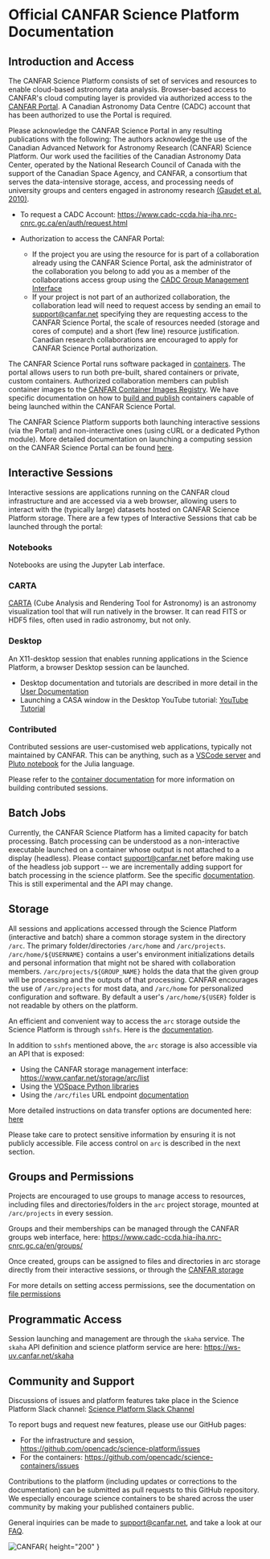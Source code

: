 # Official CANFAR Science Platform Documentation

## Introduction and Access

The CANFAR Science Platform consists of set of services and resources to enable cloud-based astronomy data analysis.  Browser-based access to CANFAR's cloud computing layer is provided via authorized access to the [CANFAR Portal](https://www.canfar.net). A Canadian Astronomy Data Centre (CADC) account that has been authorized to use the Portal is required.

Please acknowledge the CANFAR Science Portal in any resulting publications with the following: The authors acknowledge the use of the Canadian Advanced Network for Astronomy Research (CANFAR) Science Platform. Our work used the facilities of the Canadian Astronomy Data Center, operated by the National Research Council of Canada with the support of the Canadian Space Agency, and CANFAR, a consortium that serves the data-intensive storage, access, and processing needs of university groups and centers engaged in astronomy research [(Gaudet et al. 2010)](https://ui.adsabs.harvard.edu/abs/2010SPIE.7740E..1IG/abstract).

- To request a CADC Account:  https://www.cadc-ccda.hia-iha.nrc-cnrc.gc.ca/en/auth/request.html
- Authorization to access the CANFAR Portal:

    * If the project you are using the resource for is part of a collaboration already using the CANFAR Science Portal, ask the administrator of the collaboration you belong to add you as a member of the collaborations access group using the [CADC Group Management Interface](https://www.cadc-ccda.hia-iha.nrc-cnrc.gc.ca/en/groups/)
    * If your project is not part of an authorized collaboration, the collaboration lead will need to request access by sending an email to [support@canfar.net](mailto:support@canfar.net) specifying they are requesting access to the CANFAR Science Portal, the scale of resources needed (storage and cores of compute) and a short (few line) resource justification.  Canadian research collaborations are encouraged to apply for CANFAR Science Portal authorization.

The CANFAR Science Portal runs software packaged in [containers](https://www.docker.com/resources/what-container/). The portal allows users to run both pre-built, shared containers or private, custom containers. Authorized collaboration members can publish container images to the [CANFAR Container Images Registry](https://images.canfar.net).  We have specific documentation on how to [build and publish](complete/containers) containers capable of being launched within the CANFAR Science Portal.

The CANFAR Science Platform supports both launching interactive sessions (via the Portal) and non-interactive ones (using cURL or a dedicated Python module). More detailed documentation on launching a computing session on the CANFAR Science Portal can be found [here](https://canfar-scienceportal.readthedocs.io/en/latest/). 

## Interactive Sessions

Interactive sessions are applications running on the CANFAR cloud infrastructure and are accessed via a web browser, allowing users to interact with the (typically large) datasets hosted on CANFAR Science Platform storage. There are a few types of Interactive Sessions that cab be launched through the portal:

### Notebooks
Notebooks are using the Jupyter Lab interface.

### CARTA 
[CARTA](https://cartavis.org/) (Cube Analysis and Rendering Tool for Astronomy) is an astronomy visualization tool that will run natively in the browser. It can read FITS or HDF5 files, often used in radio astronomy, but not only.

### Desktop

An X11-desktop session that enables running applications in the Science Platform, a browser Desktop session can be launched.

- Desktop documentation and tutorials are described in more detail in the [User Documentation](https://canfar-scienceportal.readthedocs.io/en/latest/NewUser/LaunchDesktop.html)
- Launching a CASA window in the Desktop YouTube tutorial:  [YouTube Tutorial](https://youtu.be/GDDQ3jKbldU)

### Contributed

Contributed sessions are user-customised web applications, typically not maintained by CANFAR. This can be anything, such as a [VSCode server](https://github.com/coder/code-server) and [Pluto notebook](https://plutojl.org/) for the Julia language. 

Please refer to the [container documentation](complete/containers/) for more information on building contributed sessions.

## Batch Jobs

Currently, the CANFAR Science Platform has a limited capacity for batch processing.  Batch processing can be understood  as a non-interactive executable launched on a container whose output is not attached to a display (headless). Please contact [support@canfar.net](mailto:support@canfar.net) before making use of the headless job support -- we are incrementally adding support for batch processing in the science platform. See the specific [documentation](complete/headless/). This is still experimental and the API may change.

## Storage

All sessions and applications accessed through the Science Platform (interactive and batch) share a common storage system in the directory `/arc`. The primary folder/directories `/arc/home` and `/arc/projects`.  `/arc/home/${USERNAME}` contains a user's environment initializations details and personal information that might not be shared with collaboration members. `/arc/projects/${GROUP_NAME}` holds the data that the given group will be processing and the outputs of that processing. CANFAR encourages the use of `/arc/projects` for most data, and `/arc/home` for personalized configuration and software.  By default a user's `/arc/home/${USER}` folder is not readable by others on the platform.

An efficient and convenient way to access the `arc` storage outside the Science Platform is through `sshfs`. Here is the [documentation](https://canfar-scienceportal.readthedocs.io/en/latest/General_tools/Using_sshfs.html).

In addition to `sshfs` mentioned above, the `arc` storage is also accessible via an API that is exposed:

- Using the CANFAR storage management interface: https://www.canfar.net/storage/arc/list
- Using the [VOSpace Python libraries](https://github.com/opencadc/vostools/tree/master/vos)
- Using the `/arc/files` URL endpoint [documentation](https://ws-uv.canfar.net/arc)


More detailed instructions on data transfer options are documented here: [here](https://canfar-scienceportal.readthedocs.io/en/latest/General_tools/File_transfers.html)

Please take care to protect sensitive information by ensuring it is not publicly accessible.  File access control on `arc` is described in the next section.

## Groups and Permissions

Projects are encouraged to use groups to manage access to resources, including files and directories/folders in the `arc` project storage, mounted at `/arc/projects` in every session.

Groups and their memberships can be managed through the CANFAR groups web interface, here: https://www.cadc-ccda.hia-iha.nrc-cnrc.gc.ca/en/groups/

Once created, groups can be assigned to files and directories in arc storage directly from their interactive sessions, or through the [CANFAR storage](https://www.canfar.net/storage/arc/list)

For more details on setting access permissions, see the documentation on [file permissions](permissions/)

## Programmatic Access

Session launching and management are through the `skaha` service. The `skaha` API definition and science platform service are here:  https://ws-uv.canfar.net/skaha

## Community and Support

Discussions of issues and platform features take place in the Science Platform Slack channel: [Science Platform Slack Channel](https://cadc.slack.com/archives/C01K60U5Q87)

To report bugs and request new features, please use our GitHub pages: 
- For the infrastructure and session, https://github.com/opencadc/science-platform/issues
- For the containers: https://github.com/opencadc/science-containers/issues

Contributions to the platform (including updates or corrections to the documentation) can be submitted as pull requests to this GitHub repository. We especially encourage science containers to be shared across the user community by making your published containers public.

General inquiries can be made to [support@canfar.net](mailto:support@canfar.net), and take a look at our [FAQ](complete/faq/).

![CANFAR](https://www.canfar.net/css/images/logo.png){ height="200" }
